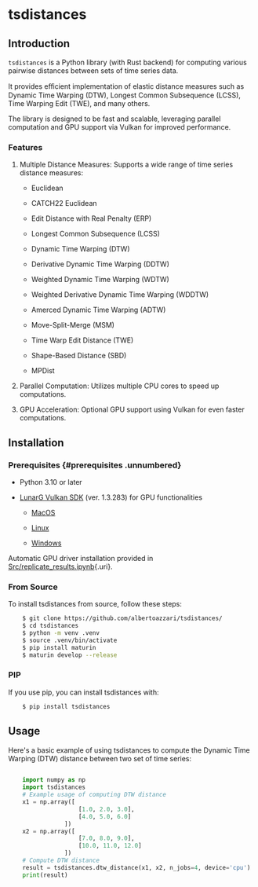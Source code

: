 # tsdistances

## Introduction

`tsdistances` is a Python library (with Rust backend) for computing various pairwise distances between sets of time series data. 

It provides eﬀicient implementation of elastic distance measures such as Dynamic Time Warping (DTW), Longest Common Subsequence (LCSS), Time Warping Edit (TWE), and many others.

The library is designed to be fast and scalable, leveraging parallel computation and GPU support via Vulkan for improved performance.

### Features

1.  Multiple Distance Measures: Supports a wide range of time series distance measures:

    -   Euclidean

    -   CATCH22 Euclidean

    -   Edit Distance with Real Penalty (ERP)

    -   Longest Common Subsequence (LCSS)

    -   Dynamic Time Warping (DTW)

    -   Derivative Dynamic Time Warping (DDTW)

    -   Weighted Dynamic Time Warping (WDTW)

    -   Weighted Derivative Dynamic Time Warping (WDDTW)

    -   Amerced Dynamic Time Warping (ADTW)

    -   Move-Split-Merge (MSM)

    -   Time Warp Edit Distance (TWE)

    -   Shape-Based Distance (SBD)

    -   MPDist

2.  Parallel Computation: Utilizes multiple CPU cores to speed up computations.

3.  GPU Acceleration: Optional GPU support using Vulkan for even faster computations.

## Installation

### Prerequisites {#prerequisites .unnumbered}

-   Python 3.10 or later

-   [LunarG Vulkan SDK](https://www.lunarg.com/vulkan-sdk/) (ver.
    1.3.283) for GPU functionalities

    -   [MacOS](https://sdk.lunarg.com/sdk/download/1.3.283.0/mac/vulkansdk-macos-1.3.283.0.dmg)

    -   [Linux]( https://sdk.lunarg.com/sdk/download/1.3.283.0/linux/vulkansdk-linux-x86_64-1.3.283.0.tar.xz)

    -   [Windows](https://sdk.lunarg.com/sdk/download/1.3.283.0/windows/VulkanSDK-1.3.283.0-Installer.exe)

Automatic GPU driver installation provided in
[Src/replicate_results.ipynb](Src/replicate_results.ipynb){.uri}.

### From Source

To install tsdistances from source, follow these steps:
```bash
    $ git clone https://github.com/albertoazzari/tsdistances/
    $ cd tsdistances
    $ python -m venv .venv
    $ source .venv/bin/activate
    $ pip install maturin
    $ maturin develop --release
```
### PIP

If you use pip, you can install tsdistances with:
```bash
    $ pip install tsdistances
```
## Usage

Here's a basic example of using tsdistances to compute the Dynamic Time
Warping (DTW) distance between two set of time series:
```python
        
    import numpy as np
    import tsdistances
    # Example usage of computing DTW distance
    x1 = np.array([
                    [1.0, 2.0, 3.0],
                    [4.0, 5.0, 6.0]
                ])
    x2 = np.array([
                    [7.0, 8.0, 9.0],
                    [10.0, 11.0, 12.0]
                ])
    # Compute DTW distance
    result = tsdistances.dtw_distance(x1, x2, n_jobs=4, device='cpu')
    print(result)


```


